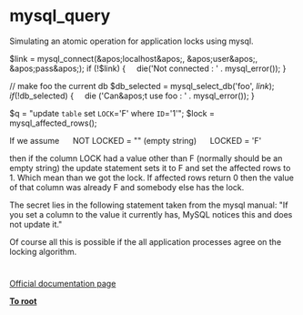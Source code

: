 # mysql_query





Simulating an atomic operation for application locks using mysql.

$link = mysql_connect(&apos;localhost&apos;, &apos;user&apos;, &apos;pass&apos;);
if (!$link) {
&#xA0; &#xA0; die(&apos;Not connected : &apos; . mysql_error());
}

// make foo the current db
$db_selected = mysql_select_db(&apos;foo&apos;, $link);
if (!$db_selected) {
&#xA0; &#xA0; die (&apos;Can\&apos;t use foo : &apos; . mysql_error());
}

$q = &quot;update `table` set `LOCK`=&apos;F&apos; where `ID`=&apos;1&apos;&quot;;
$lock = mysql_affected_rows();

If we assume
&#xA0; &#xA0;&#xA0; NOT LOCKED = &quot;&quot; (empty string)
&#xA0; &#xA0;&#xA0; LOCKED = &apos;F&apos;

then if the column LOCK had a value other than F (normally should be an empty string) the update statement sets it to F and set the affected rows to 1. Which mean than we got the lock.
If affected rows return 0 then the value of that column was already F and somebody else has the lock.

The secret lies in the following statement taken from the mysql manual:
&quot;If you set a column to the value it currently has, MySQL notices this and does not update it.&quot;

Of course all this is possible if the all application processes agree on the locking algorithm.

  

#

[Official documentation page](https://www.php.net/manual/en/function.mysql-query.php)

**[To root](/README.md)**